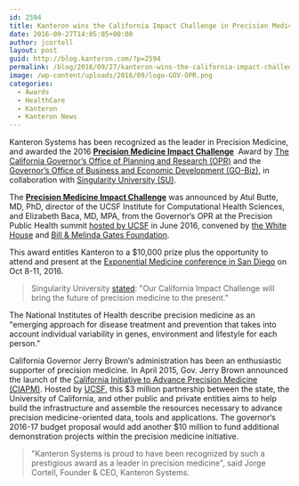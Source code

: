 ```yaml
---
id: 2594
title: Kanteron wins the California Impact Challenge in Precision Medicine award
date: 2016-09-27T14:05:05+00:00
author: jcortell
layout: post
guid: http://blog.kanteron.com/?p=2594
permalink: /blog/2016/09/27/kanteron-wins-the-california-impact-challenge-in-precision-medicine-award/
image: /wp-content/uploads/2016/09/logo-GOV-OPR.png
categories:
  - Awards
  - HealthCare
  - Kanteron
  - Kanteron News
---
```

Kanteron Systems has been recognized as the leader in Precision Medicine, and awarded the 2016 [**Precision Medicine Impact Challenge**](http://singularityu.org/ca-impact-challenge/)  Award by [The California Governor’s Office of Planning and Research (OPR)](https://www.opr.ca.gov/) and the [Governor’s Office of Business and Economic Development (GO-Biz)](https://business.ca.gov/), in collaboration with [Singularity University (SU)](https://exponential.singularityu.org/medicine/).

The [**Precision Medicine Impact Challenge**](http://singularityu.org/ca-impact-challenge/) was announced by Atul Butte, MD, PhD, director of the UCSF Institute for Computational Health Sciences, and Elizabeth Baca, MD, MPA, from the Governor‘s OPR at the Precision Public Health summit [hosted by UCSF](https://www.ucsf.edu/news/2016/06/403221/white-house-gates-foundation-summit-explores-applying-precision-medicine-public) in June 2016, convened by [the White House](https://www.whitehouse.gov/the-press-office/2016/02/25/fact-sheet-obama-administration-announces-key-actions-accelerate) and [Bill & Melinda Gates Foundation](http://www.gatesfoundation.org/).

This award entitles Kanteron to a $10,000 prize plus the opportunity to attend and present at the [Exponential Medicine conference in San Diego](https://exponential.singularityu.org/medicine/) on Oct 8-11, 2016.

> Singularity University [stated](https://twitter.com/singularityu/status/748215025416953856): "Our California Impact Challenge will bring the future of precision medicine to the present."

The National Institutes of Health describe precision medicine as an "emerging approach for disease treatment and prevention that takes into account individual variability in genes, environment and lifestyle for each person."

California Governor Jerry Brown‘s administration has been an enthusiastic supporter of precision medicine. In April 2015, Gov. Jerry Brown announced the launch of the [California Initiative to Advance Precision Medicine (CIAPM)](http://www.ciapm.org/). Hosted by [UCSF](https://www.ucsf.edu/), this $3 million partnership between the state, the University of California, and other public and private entities aims to help build the infrastructure and assemble the resources necessary to advance precision medicine-oriented data, tools and applications. The governor‘s 2016-17 budget proposal would add another $10 million to fund additional demonstration projects within the precision medicine initiative.

> "Kanteron Systems is proud to have been recognized by such a prestigious award as a leader in precision medicine", said Jorge Cortell, Founder & CEO, Kanteron Systems.